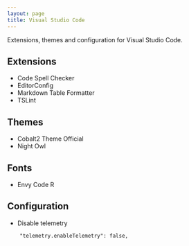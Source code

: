 ```yaml
---
layout: page
title: Visual Studio Code
---
```


Extensions, themes and configuration for Visual Studio Code.

Extensions
----------

- Code Spell Checker
- EditorConfig
- Markdown Table Formatter
- TSLint

Themes
------

- Cobalt2 Theme Official
- Night Owl

Fonts
-----

- Envy Code R

Configuration
-------------

- Disable telemetry

```
    "telemetry.enableTelemetry": false,
```

